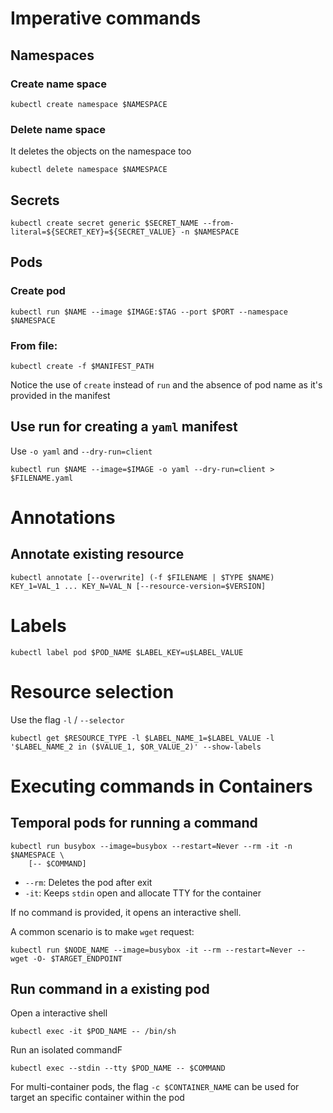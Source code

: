# Imperative commands

## Namespaces

### Create name space
```shell
kubectl create namespace $NAMESPACE
```

### Delete name space
It deletes the objects on the namespace too
```shell
kubectl delete namespace $NAMESPACE
```

## Secrets

```shell
kubectl create secret generic $SECRET_NAME --from-literal=${SECRET_KEY}=${SECRET_VALUE} -n $NAMESPACE
```

## Pods

### Create pod
```shell
kubectl run $NAME --image $IMAGE:$TAG --port $PORT --namespace $NAMESPACE 
```

### From file:
```shell
kubectl create -f $MANIFEST_PATH
```

Notice the use of `create` instead of `run` and the absence of pod name as it's provided in the manifest

## Use run for creating a `yaml` manifest
Use `-o yaml` and `--dry-run=client` 
```shell
kubectl run $NAME --image=$IMAGE -o yaml --dry-run=client > $FILENAME.yaml
```

# Annotations

## Annotate existing resource
```script
kubectl annotate [--overwrite] (-f $FILENAME | $TYPE $NAME) KEY_1=VAL_1 ... KEY_N=VAL_N [--resource-version=$VERSION]
```

# Labels

```script
kubectl label pod $POD_NAME $LABEL_KEY=u$LABEL_VALUE
```

# Resource selection

Use the flag `-l` / `--selector`

```script
kubectl get $RESOURCE_TYPE -l $LABEL_NAME_1=$LABEL_VALUE -l '$LABEL_NAME_2 in ($VALUE_1, $OR_VALUE_2)' --show-labels
```

# Executing commands in Containers

## Temporal pods for running a command
```shell
kubectl run busybox --image=busybox --restart=Never --rm -it -n $NAMESPACE \
    [-- $COMMAND] 
```

- `--rm`: Deletes the pod after exit
- `-it`: Keeps `stdin` open and allocate TTY for the container

If no command is provided, it opens an interactive shell.

A common scenario is to make `wget` request:
```shell
kubectl run $NODE_NAME --image=busybox -it --rm --restart=Never -- wget -O- $TARGET_ENDPOINT
```


## Run command in a existing pod 

Open a interactive shell
```shell
kubectl exec -it $POD_NAME -- /bin/sh
```

Run an isolated commandF
```shell
kubectl exec --stdin --tty $POD_NAME -- $COMMAND  
```

For multi-container pods, the flag `-c $CONTAINER_NAME` can be used for target an specific container within the pod